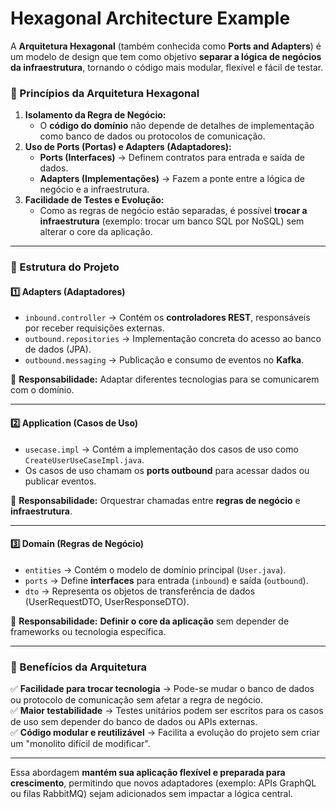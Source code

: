 # Hexagonal Architecture Example

A **Arquitetura Hexagonal** (também conhecida como **Ports and Adapters**) é um modelo de design que tem como objetivo **separar a lógica de negócios da infraestrutura**, tornando o código mais modular, flexível e fácil de testar.

### **📌 Princípios da Arquitetura Hexagonal**
1. **Isolamento da Regra de Negócio:**
    - O **código do domínio** não depende de detalhes de implementação como banco de dados ou protocolos de comunicação.
2. **Uso de Ports (Portas) e Adapters (Adaptadores):**
    - **Ports (Interfaces)** → Definem contratos para entrada e saída de dados.
    - **Adapters (Implementações)** → Fazem a ponte entre a lógica de negócio e a infraestrutura.
3. **Facilidade de Testes e Evolução:**
    - Como as regras de negócio estão separadas, é possível **trocar a infraestrutura** (exemplo: trocar um banco SQL por NoSQL) sem alterar o core da aplicação.

---

### **📂 Estrutura do Projeto**
#### **1️⃣ Adapters (Adaptadores)**
- `inbound.controller` → Contém os **controladores REST**, responsáveis por receber requisições externas.
- `outbound.repositories` → Implementação concreta do acesso ao banco de dados (JPA).
- `outbound.messaging` → Publicação e consumo de eventos no **Kafka**.

🔹 **Responsabilidade:** Adaptar diferentes tecnologias para se comunicarem com o domínio.

---

#### **2️⃣ Application (Casos de Uso)**
- `usecase.impl` → Contém a implementação dos casos de uso como `CreateUserUseCaseImpl.java`.
- Os casos de uso chamam os **ports outbound** para acessar dados ou publicar eventos.

🔹 **Responsabilidade:** Orquestrar chamadas entre **regras de negócio** e **infraestrutura**.

---

#### **3️⃣ Domain (Regras de Negócio)**
- `entities` → Contém o modelo de domínio principal (`User.java`).
- `ports` → Define **interfaces** para entrada (`inbound`) e saída (`outbound`).
- `dto` → Representa os objetos de transferência de dados (UserRequestDTO, UserResponseDTO).

🔹 **Responsabilidade:** **Definir o core da aplicação** sem depender de frameworks ou tecnologia específica.

---

### **🎯 Benefícios da Arquitetura**
✅ **Facilidade para trocar tecnologia** → Pode-se mudar o banco de dados ou protocolo de comunicação sem afetar a regra de negócio.  
✅ **Maior testabilidade** → Testes unitários podem ser escritos para os casos de uso sem depender do banco de dados ou APIs externas.  
✅ **Código modular e reutilizável** → Facilita a evolução do projeto sem criar um "monolito difícil de modificar".

---

Essa abordagem **mantém sua aplicação flexível e preparada para crescimento**, permitindo que novos adaptadores (exemplo: APIs GraphQL ou filas RabbitMQ) sejam adicionados sem impactar a lógica central.
